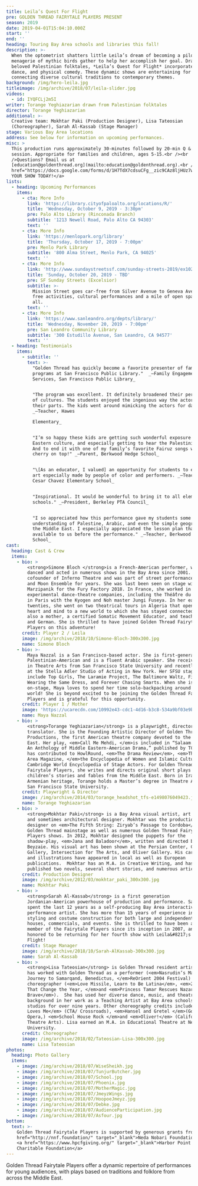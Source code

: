 ```yaml
---
title: Leila’s Quest For Flight
pre: GOLDEN THREAD FAIRYTALE PLAYERS PRESENT
season: 2019
date: 2019-04-01T15:04:10.000Z
start: ''
end: ''
heading: Touring Bay Area schools and libraries this fall!
description: >-
  When the optometrist shatters little Leila’s dream of becoming a pilot, a
  menagerie of mythic birds gather to help her accomplish her goal. Drawn from
  beloved Palestinian folktales, *Leila’s Quest for Flight* incorporates music,
  dance, and physical comedy. These dynamic shows are entertaining for all ages,
  connecting diverse cultural traditions to contemporary themes.
background: /img/hero-leila.jpg
titleimage: /img/archive/2018/07/leila-slider.jpg
videos:
  - id: IYQFCLj2m5I
writer: Torange Yeghiazarian drawn from Palestinian folktales
director: Torange Yeghiazarian
additional: >-
  Creative team: Mokhtar Paki (Production Designer), Lisa Tateosian
  (Choreographer), Sarah Al-Kassab (Stage Manager)
stage: Various Bay Area locations
address: See below for information on upcoming performances.
misc: >
  This production runs approximately 30-minutes followed by 20-min Q & A
  session. Appropriate for families and children, ages 5-15.<br /><br
  />Questions? Email us at
  [education@goldenthread.org](mailto:education@goldenthread.org).<br /><br /><a
  href="https://docs.google.com/forms/d/1H7TdX7cdsuCFg__zic9CAz8ljHUz7w7tHbBTBaeep7g/viewform?edit_requested=true">BOOK
  YOUR SHOW TODAY!</a> 
lists:
  - heading: Upcoming Performances
    items:
      - cta: More Info
        link: 'https://library.cityofpaloalto.org/locations/R/'
        title: 'Wednesday, October 9, 2019 - 3:30pm'
        pre: Palo Alto Library (Rinconada Branch)
        subtitle: '1213 Newell Road, Palo Alto CA 94303'
        text: ''
      - cta: More Info
        link: 'https://menlopark.org/library'
        title: 'Thursday, October 17, 2019 - 7:00pm'
        pre: Menlo Park Library
        subtitle: '800 Alma Street, Menlo Park, CA 94025'
        text: ''
      - cta: More Info
        link: 'http://www.sundaystreetssf.com/sunday-streets-2019/ex102019/'
        title: 'Sunday, October 20, 2019 - TBD'
        pre: SF Sunday Streets (Excelsior)
        subtitle: >-
          Mission Street goes car-free from Silver Avenue to Geneva Avenue with
          free activities, cultural performances and a mile of open space for
          all.
        text: ''
      - cta: More Info
        link: 'https://www.sanleandro.org/depts/library/'
        title: 'Wednesday, November 20, 2019 - 7:00pm'
        pre: San Leandro Community Library
        subtitle: '300 Estudillo Avenue, San Leandro, CA 94577'
        text: ''
  - heading: Testimonials
    items:
      - subtitle: ''
        text: >-
          "Golden Thread has quickly become a favorite presenter of family
          programs at San Francisco Public Library."  _—Family Engagement
          Services, San Francisco Public Library_


          "The program was excellent. It definitely broadened their perception
          of cultures. The students enjoyed the ingenious way the actors changed
          their parts. The kids went around mimicking the actors for days."
          _—Teacher, Hawes

          Elementary_


          "I’m so happy these kids are getting such wonderful exposure to Middle
          Eastern culture, and especially getting to hear the Palestinian voice.
          And to end it with one of my family’s favorite Fairuz songs was the
          cherry on top!" _—Parent, Berkwood Hedge School_


          "\[As an educator, I valued] an opportunity for students to experience
          art especially made by people of color and performers. _—Teacher,
          Cesar Chavez Elementary School_


          "Inspirational. It would be wonderful to bring it to all elementary
          schools." _—President, Berkeley PTA Council_


          "I so appreciated how this performance gave my students some
          understanding of Palestine, Arabic, and even the simple geography of
          the Middle East. I especially appreciated the lesson plan that was
          available to us before the performance." _—Teacher, Berkwood Hedge
          School_
cast:
  heading: Cast & Crew
  items:
    - bio: >
        <strong>Simone Bloch </strong>is a French-American performer, who has
        danced and acted in numerous shows in the Bay Area since 2001. She is a
        cofounder of Inferno Theatre and was part of street performances of Sun
        and Moon Ensemble for years. She was last been seen on stage with
        Marzipanik for the Fury Factory 2018. In France, she worked in various
        experimental dance-theatre companies, including the Théâ̂tre du Temps
        in Paris with the Kyogen and Noh master Jungi Fuseya. In her early
        twenties, she went on two theatrical tours in Algeria that opened her
        heart and mind to a new world to which she has stayed connected. She is
        also a mother, a certified Somatic Movement Educator, and teaches French
        and German. She is thrilled to have joined Golden Thread Fairytale
        Players on this adventure!
      credit: Player 2 / Leila
      image: /img/archive/2018/10/Simone-Bloch-300x300.jpg
      name: Simone Bloch
    - bio: >-
        Maya Nazzal is a San Francisco-based actor. She is first-generation
        Palestinian-American and is a fluent Arabic speaker. She received her BA
        in Theatre Arts from San Francisco State University and recently trained
        at the Stella Adler Studio of Acting in New York. Her SFSU stage credits
        include Top Girls, The Laramie Project, The Baltimore Waltz, Five Women
        Wearing the Same Dress, and Forever Chasing Smarts. When she is not
        on-stage, Maya loves to spend her time solo-backpacking around the
        world! She is beyond excited to be joining the Golden Thread Fairytale
        Players and is grateful for this opportunity.
      credit: Player 1 / Mother
      image: 'https://ucarecdn.com/10992e43-cdc1-4d16-b3c8-534a9bf03e9b/'
      name: Maya Nazzal
    - bio: >
        <strong>Torange Yeghiazarian</strong> is a playwright, director, and
        translator. She is the Founding Artistic Director of Golden Thread
        Productions, the first American theatre company devoted to the Middle
        East. Her play, <em>Call Me Mehdi, </em>is included in “Salaam. Peace:
        An Anthology of Middle Eastern-American Drama,” published by TCG.Torange
        has contributed to HowlRound, <em>The Drama Review</em>, <em>Theatre Bay
        Area Magazine, </em>the Encyclopedia of Women and Islamic Cultures, and
        Cambridge World Encyclopedia of Stage Actors. For Golden Thread
        Fairytale Players, she writes and directs original short plays based on
        children’s stories and fables from the Middle East. Born in Iran and of
        Armenian heritage, Torange holds a Master’s degree in Theatre Arts from
        San Francisco State University.
      credit: Playwright & Director
      image: /img/archive/2014/03/torange_headshot_tfs-e1498076049423.jpg
      name: Torange Yeghiazarian
    - bio: >
        <strong>Mokhtar Paki</strong> is a Bay Area visual artist, art teacher,
        and sometimes architectural designer. Mokhtar was the production
        designer on <em>The Fifth String: Ziryab’s Passage to Cordoba</em> on
        Golden Thread mainstage as well as numerous Golden Thread Fairytale
        Players shows. In 2012, Mokhtar designed the puppets for the
        shadow-play, <em>Jana and Baladoor</em>, written and directed by Bahram
        Beyzaie. His visual art has been shown at the Persian Center, Canessa
        Gallery, Intersection for The Arts, and Oliver Gallery. His caricatures
        and illustrations have appeared in local as well as European
        publications.  Mokhtar has an M.A. in Creative Writing, and has
        published two novels, several short stories, and numerous articles.
      credit: Production Designer
      image: /img/archive/2012/03/mokhtar_paki_300x300.jpg
      name: Mokhtar Paki
    - bio: >
        <strong>Sarah Al-Kassab</strong> is a first generation
        Jordanian-American powerhouse of production and performance. Sarah has
        spent the last 12 years as a self-producing Bay Area interactive
        performance artist. She has more than 15 years of experience in wardrobe
        styling and costume construction for both large and independent theatre
        houses, commercials, and events. She is thrilled to have been a core
        member of the Fairytale Players since its inception in 2007, and is
        honored to be returning for her fourth show with Leila&#8217;s Quest for
        Flight!
      credit: Stage Manager
      image: /img/archive/2018/10/Sarah-AlKassab-300x300.jpg
      name: Sarah Al-Kassab
    - bio: >
        <strong>Lisa Tateosian</strong> is Golden Thread resident artist. She
        has worked with Golden Thread as a performer (<em>Nasrudin’s Magnificent
        Journey to Samarqand, Benedictus, </em>ReOrient 2004 Festival) and as a
        choreographer (<em>Love Missile, Learn to Be Latina</em>, <em>21 Days
        That Change the Year, </em>and <em>Princess Tamar Rescues Nazar the
        Brave</em>).  She has used her diverse dance, music, and theatre
        background in her work as a Teaching Artist at Bay Area schools and
        studios for over nine years. Other choreography credits include <em>She
        Loves Me</em> (CTA/ Crossroads), <em>Hansel and Gretel </em>(Golden Gate
        Opera,) <em>School House Rock </em>and <em>Oliver!</em> (California
        Theatre Arts). Lisa earned an M.A. in Educational Theatre at New York
        University.
      credit: Choreographer
      image: /img/archive/2018/02/Tateosian-Lisa-300x300.jpg
      name: Lisa Tateosian
photos:
  heading: Photo Gallery
  items:
    - image: /img/archive/2018/07/WiseSheikh.jpg
    - image: /img/archive/2018/07/TunjurButcher.jpg
    - image: /img/archive/2018/07/School.jpg
    - image: /img/archive/2018/07/Phoenix.jpg
    - image: /img/archive/2018/07/MotherMagic.jpg
    - image: /img/archive/2018/07/JmeyzWings.jpg
    - image: /img/archive/2018/07/HoopoeJmeyz.jpg
    - image: /img/archive/2018/07/Debke.jpg
    - image: /img/archive/2018/07/AudienceParticipation.jpg
    - image: /img/archive/2018/07/Asfour.jpg
bottom:
  text: >-
    Golden Thread Fairytale Players is supported by generous grants from <a
    href="http://nnf.foundation/" target="_blank">Neda Nobari Foundation</a> and
    <a href="https://www.hpcfgiving.org/" target="_blank">Harbor Point
    Charitable Foundation</a>
---
```

Golden Thread Fairytale Players offer a dynamic repertoire of performances for young audiences, with plays based on traditions and folklore from across the Middle East.
